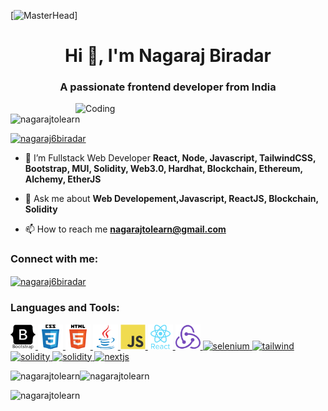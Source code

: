 [![MasterHead](https://as1.ftcdn.net/v2/jpg/03/77/08/22/1000_F_377082215_XdCMMLYICc9uDtX4bFLP7k0bfRf5rAPF.jpg)]
<h1 align="center">Hi 👋, I'm Nagaraj Biradar</h1>
<h3 align="center">A passionate frontend developer from India</h3>
<img align="right" alt="Coding" width="400" src="https://cdn.dribbble.com/users/1162077/screenshots/3848914/programmer.gif"/>
<p align="left"> <img src="https://komarev.com/ghpvc/?username=nagarajtolearn&label=Profile%20views&color=0e75b6&style=flat" alt="nagarajtolearn" /> </p>



<p align="left"> <a href="https://twitter.com/nagaraj6biradar" target="blank"><img src="https://img.shields.io/twitter/follow/nagaraj6biradar?logo=twitter&style=for-the-badge" alt="nagaraj6biradar" /></a> </p>

- 🌱 I’m Fullstack Web Developer **React, Node, Javascript, TailwindCSS, Bootstrap, MUI, Solidity, Web3.0, Hardhat, Blockchain, Ethereum, Alchemy, EtherJS**

- 💬 Ask me about **Web Developement,Javascript, ReactJS, Blockchain, Solidity**

- 📫 How to reach me **nagarajtolearn@gmail.com**

<h3 align="left">Connect with me:</h3>
<p align="left">
<a href="https://twitter.com/nagaraj6biradar" target="blank"><img align="center" src="https://raw.githubusercontent.com/rahuldkjain/github-profile-readme-generator/master/src/images/icons/Social/twitter.svg" alt="nagaraj6biradar" height="30" width="40" /></a>
</p>

<h3 align="left">Languages and Tools:</h3>
<p align="left"> <a href="https://getbootstrap.com" target="_blank" rel="noreferrer"> <img src="https://raw.githubusercontent.com/devicons/devicon/master/icons/bootstrap/bootstrap-plain-wordmark.svg" alt="bootstrap" width="40" height="40"/> </a> <a href="https://www.w3schools.com/css/" target="_blank" rel="noreferrer"> <img src="https://raw.githubusercontent.com/devicons/devicon/master/icons/css3/css3-original-wordmark.svg" alt="css3" width="40" height="40"/> </a> <a href="https://www.w3.org/html/" target="_blank" rel="noreferrer"> <img src="https://raw.githubusercontent.com/devicons/devicon/master/icons/html5/html5-original-wordmark.svg" alt="html5" width="40" height="40"/> </a> <a href="https://www.java.com" target="_blank" rel="noreferrer"> <img src="https://raw.githubusercontent.com/devicons/devicon/master/icons/java/java-original.svg" alt="java" width="40" height="40"/> </a> <a href="https://developer.mozilla.org/en-US/docs/Web/JavaScript" target="_blank" rel="noreferrer"> <img src="https://raw.githubusercontent.com/devicons/devicon/master/icons/javascript/javascript-original.svg" alt="javascript" width="40" height="40"/> </a> <a href="https://reactjs.org/" target="_blank" rel="noreferrer"> <img src="https://raw.githubusercontent.com/devicons/devicon/master/icons/react/react-original-wordmark.svg" alt="react" width="40" height="40"/> </a> <a href="https://redux.js.org" target="_blank" rel="noreferrer"> <img src="https://raw.githubusercontent.com/devicons/devicon/master/icons/redux/redux-original.svg" alt="redux" width="40" height="40"/> </a> <a href="https://www.selenium.dev" target="_blank" rel="noreferrer"> <img src="https://raw.githubusercontent.com/detain/svg-logos/780f25886640cef088af994181646db2f6b1a3f8/svg/selenium-logo.svg" alt="selenium" width="40" height="40"/> </a> <a href="https://tailwindcss.com/" target="_blank" rel="noreferrer"> <img src="https://www.vectorlogo.zone/logos/tailwindcss/tailwindcss-icon.svg" alt="tailwind" width="40" height="40"/> </a>
<a href="https://getbootstrap.com" target="_blank" rel="noreferrer"> <img src="https://encrypted-tbn0.gstatic.com/images?q=tbn:ANd9GcSbymO2279cxl5_BYGAszJfxaJ6rGju_P1KIQ&usqp=CAU" alt="solidity" width="40" height="40"/> </a>
<a href="https://getbootstrap.com" target="_blank" rel="noreferrer"> <img src="https://encrypted-tbn0.gstatic.com/images?q=tbn:ANd9GcSDQJZbuzhIa_ARw_YlWgCqzk45gMjIW3xWwg&usqp=CAU" alt="solidity" width="40" height="40"/> </a>  
<a href="https://nextjs.org/" target="_blank" rel="noreferrer"> <img src="https://images.ctfassets.net/23aumh6u8s0i/c04wENP3FnbevwdWzrePs/1e2739fa6d0aa5192cf89599e009da4e/nextjs" alt="nextjs" backgound="white" width="50" height="50"/> </a>  
</p>

<p><img align="left" src="https://github-readme-stats.vercel.app/api/top-langs?username=nagarajtolearn&show_icons=true&locale=en&layout=compact" alt="nagarajtolearn" /></p>
<div align="left">
<p>&nbsp;<img align="left" src="https://github-readme-stats.vercel.app/api?username=nagarajtolearn&show_icons=true&locale=en" alt="nagarajtolearn" /></p>
</div>
<p><img align="left" src="https://github-readme-streak-stats.herokuapp.com/?user=nagarajtolearn&" alt="nagarajtolearn" /></p>

